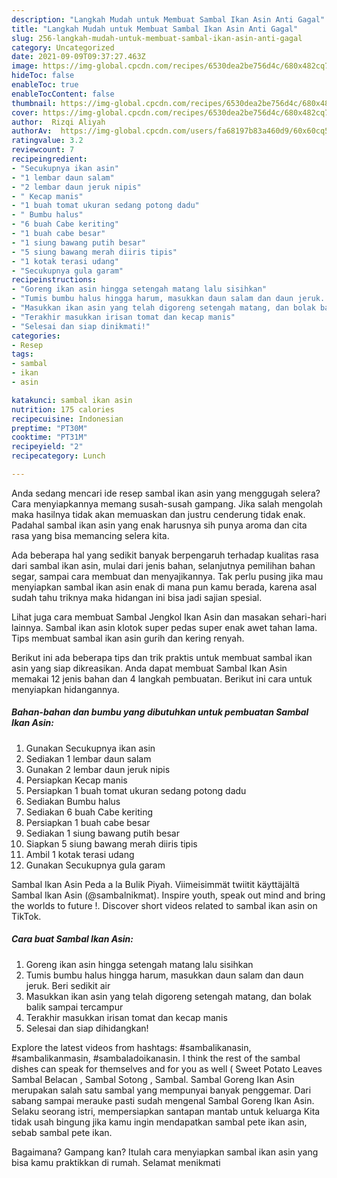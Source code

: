 ```yaml
---
description: "Langkah Mudah untuk Membuat Sambal Ikan Asin Anti Gagal"
title: "Langkah Mudah untuk Membuat Sambal Ikan Asin Anti Gagal"
slug: 256-langkah-mudah-untuk-membuat-sambal-ikan-asin-anti-gagal
category: Uncategorized
date: 2021-09-09T09:37:27.463Z
image: https://img-global.cpcdn.com/recipes/6530dea2be756d4c/680x482cq70/sambal-ikan-asin-foto-resep-utama.jpg
hideToc: false
enableToc: true
enableTocContent: false
thumbnail: https://img-global.cpcdn.com/recipes/6530dea2be756d4c/680x482cq70/sambal-ikan-asin-foto-resep-utama.jpg
cover: https://img-global.cpcdn.com/recipes/6530dea2be756d4c/680x482cq70/sambal-ikan-asin-foto-resep-utama.jpg
author:  Rizqi Aliyah
authorAv:  https://img-global.cpcdn.com/users/fa68197b83a460d9/60x60cq50/avatar.jpg
ratingvalue: 3.2
reviewcount: 7
recipeingredient:
- "Secukupnya ikan asin"
- "1 lembar daun salam"
- "2 lembar daun jeruk nipis"
- " Kecap manis"
- "1 buah tomat ukuran sedang potong dadu"
- " Bumbu halus"
- "6 buah Cabe keriting"
- "1 buah cabe besar"
- "1 siung bawang putih besar"
- "5 siung bawang merah diiris tipis"
- "1 kotak terasi udang"
- "Secukupnya gula garam"
recipeinstructions:
- "Goreng ikan asin hingga setengah matang lalu sisihkan"
- "Tumis bumbu halus hingga harum, masukkan daun salam dan daun jeruk. Beri sedikit air"
- "Masukkan ikan asin yang telah digoreng setengah matang, dan bolak balik sampai tercampur"
- "Terakhir masukkan irisan tomat dan kecap manis"
- "Selesai dan siap dinikmati!"
categories:
- Resep
tags:
- sambal
- ikan
- asin

katakunci: sambal ikan asin 
nutrition: 175 calories
recipecuisine: Indonesian
preptime: "PT30M"
cooktime: "PT31M"
recipeyield: "2"
recipecategory: Lunch

---
```



Anda sedang mencari ide resep sambal ikan asin yang menggugah selera? Cara menyiapkannya memang susah-susah gampang. Jika salah mengolah maka hasilnya tidak akan memuaskan dan justru cenderung tidak enak. Padahal sambal ikan asin yang enak harusnya sih punya aroma dan cita rasa yang bisa memancing selera kita.


Ada beberapa hal yang sedikit banyak berpengaruh terhadap kualitas rasa dari sambal ikan asin, mulai dari jenis bahan, selanjutnya pemilihan bahan segar, sampai cara membuat dan menyajikannya. Tak perlu pusing jika mau menyiapkan sambal ikan asin enak di mana pun kamu berada, karena asal sudah tahu triknya maka hidangan ini bisa jadi sajian spesial.

Lihat juga cara membuat Sambal Jengkol Ikan Asin dan masakan sehari-hari lainnya. Sambal ikan asin klotok super pedas super enak awet tahan lama. Tips membuat sambal ikan asin gurih dan kering renyah.


Berikut ini ada beberapa tips dan trik praktis untuk membuat sambal ikan asin yang siap dikreasikan. Anda dapat membuat Sambal Ikan Asin memakai 12 jenis bahan dan 4 langkah pembuatan. Berikut ini cara untuk menyiapkan hidangannya.

<!--inarticleads1-->

##### Bahan-bahan dan bumbu yang dibutuhkan untuk pembuatan Sambal Ikan Asin:

1. Gunakan Secukupnya ikan asin
1. Sediakan 1 lembar daun salam
1. Gunakan 2 lembar daun jeruk nipis
1. Persiapkan  Kecap manis
1. Persiapkan 1 buah tomat ukuran sedang potong dadu
1. Sediakan  Bumbu halus
1. Sediakan 6 buah Cabe keriting
1. Persiapkan 1 buah cabe besar
1. Sediakan 1 siung bawang putih besar
1. Siapkan 5 siung bawang merah diiris tipis
1. Ambil 1 kotak terasi udang
1. Gunakan Secukupnya gula garam


Sambal Ikan Asin Peda a la Bulik Piyah. Viimeisimmät twiitit käyttäjältä Sambal Ikan Asin (@sambalnikmat). Inspire youth, speak out mind and bring the worlds to future !. Discover short videos related to sambal ikan asin on TikTok. 

<!--inarticleads2-->

##### Cara buat Sambal Ikan Asin:

1. Goreng ikan asin hingga setengah matang lalu sisihkan
1. Tumis bumbu halus hingga harum, masukkan daun salam dan daun jeruk. Beri sedikit air
1. Masukkan ikan asin yang telah digoreng setengah matang, dan bolak balik sampai tercampur
1. Terakhir masukkan irisan tomat dan kecap manis
1. Selesai dan siap dihidangkan!

Explore the latest videos from hashtags: #sambalikanasin, #sambalikanmasin, #sambaladoikanasin. I think the rest of the sambal dishes can speak for themselves and for you as well ( Sweet Potato Leaves Sambal Belacan , Sambal Sotong , Sambal. Sambal Goreng Ikan Asin merupakan salah satu sambal yang mempunyai banyak penggemar. Dari sabang sampai merauke pasti sudah mengenal Sambal Goreng Ikan Asin. Selaku seorang istri, mempersiapkan santapan mantab untuk keluarga Kita tidak usah bingung jika kamu ingin mendapatkan sambal pete ikan asin, sebab sambal pete ikan. 

Bagaimana? Gampang kan? Itulah cara menyiapkan sambal ikan asin yang bisa kamu praktikkan di rumah. Selamat menikmati
